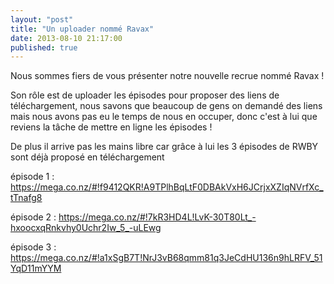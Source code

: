 ```yaml
---
layout: "post"
title: "Un uploader nommé Ravax"
date: 2013-08-10 21:17:00
published: true
---
```

Nous sommes fiers de vous présenter notre nouvelle recrue nommé Ravax !

Son rôle est de uploader les épisodes pour proposer des liens de téléchargement, nous savons que beaucoup de gens on demandé des liens mais nous avons pas eu le temps de nous en occuper, donc c'est à lui que reviens la tâche de mettre en ligne les épisodes !

De plus il arrive pas les mains libre car grâce à lui les 3 épisodes de RWBY sont déjà proposé en téléchargement

épisode 1 : <https://mega.co.nz/#!f9412QKR!A9TPlhBqLtF0DBAkVxH6JCrjxXZIqNVrfXc_tTnafg8>

épisode 2 : <https://mega.co.nz/#!7kR3HD4L!LvK-30T80Lt_-hxoocxqRnkvhy0Uchr2Iw_5_-uLEwg>

épisode 3 : <https://mega.co.nz/#!a1xSgB7T!NrJ3vB68qmm81q3JeCdHU136n9hLRFV_51YqD11mYYM>
